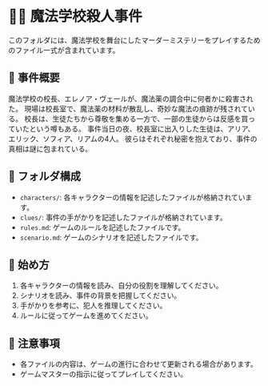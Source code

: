 # 🧙‍♂️ 魔法学校殺人事件

このフォルダには、魔法学校を舞台にしたマーダーミステリーをプレイするためのファイル一式が含まれています。

## 📜 事件概要

魔法学校の校長、エレノア・ヴェールが、魔法薬の調合中に何者かに殺害された。
現場は校長室で、魔法薬の材料が散乱し、奇妙な魔法の痕跡が残されている。
校長は、生徒たちから尊敬を集める一方で、一部の生徒からは反感を買っていたという噂もある。
事件当日の夜、校長室に出入りした生徒は、アリア、エリック、ソフィア、リアムの4人。
彼らはそれぞれ秘密を抱えており、事件の真相は謎に包まれている。

## 📁 フォルダ構成

- `characters/`: 各キャラクターの情報を記述したファイルが格納されています。
- `clues/`: 事件の手がかりを記述したファイルが格納されています。
- `rules.md`: ゲームのルールを記述したファイルです。
- `scenario.md`: ゲームのシナリオを記述したファイルです。

## 🚀 始め方

1. 各キャラクターの情報を読み、自分の役割を理解してください。
2. シナリオを読み、事件の背景を把握してください。
3. 手がかりを参考に、犯人を推理してください。
4. ルールに従ってゲームを進めてください。

## 📝 注意事項

- 各ファイルの内容は、ゲームの進行に合わせて更新される場合があります。
- ゲームマスターの指示に従ってプレイしてください。
